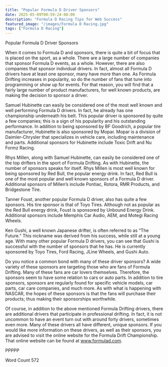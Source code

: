 ```yaml
---
title: "Popular Formula D Driver Sponsors"
date: 2025-05-09T00:59:24-08:00
description: "Formula D Racing Tips for Web Success"
featured_image: "/images/Formula D Racing.jpg"
tags: ["Formula D Racing"]
---
```


Popular Formula D Driver Sponsors

When it comes to Formula D and sponsors, there is quite a bit of focus that is placed on the sport, as a whole. There are a large number of companies that sponsor Formula D events, as a whole.  However, there are also companies that sponsor individual drivers. In fact, almost all Formula D drivers have at least one sponsor, many have more than one.  As Formula Drifting increases in popularity, so do the number of fans that tune into programming or show up for events. For that reason, you will find that a fairly large number of product manufacturers, for well known products, are making the decision to sponsor a driver. 

Samuel Hubinette can easily be considered one of the most well known and well performing Formula D drivers.  In fact, he already has one championship underneath his belt.  This popular driver is sponsored by quite a few companies; this is a sign of his popularity and his outstanding performance.  In addition to being sponsored by BF Goodrich, a popular tire manufacturer, Hubinette is also sponsored by Mopar. Mopar is a division of Daimler-Chrysler that specializes in vehicle care, including maintenance and parts.  Additional sponsors for Hubinette include Toxic Drift and Nu Formz Racing.

Rhys Millen, along with Samuel Hubinette, can easily be considered one of the top drifters in the sport of Formula Drifting.  As with Hubinette, the number of sponsors speaks for itself.  Rhys Millen is most well known for being sponsored by Red Bull, the popular energy drink. In fact, Red Bull is one of the most popular and well known sponsors of a Formula D driver.  Additional sponsors of Millen’s include Pontiac, Rotora, RMR Products, and Bridgestone Tire.

Tanner Foust, another popular Formula D driver, also has quite a few sponsors.  His tire sponsor is that of Toyo Tires.  Although not as popular as the Red Bull energy drink, Foust is sponsored by Unbound Energy Drink.  Additional sponsors include Memphis Car Audio, AEM, and Motegi Racing Wheels.

Ken Gushi, a well known Japanese drifter, is often referred to as “The Future.”  This nickname was derived from his success, while still at a young age.  With many other popular Formula D drivers, you can see that Gushi is successful with the number of sponsors that he has.  He is currently sponsored by Toyo Tires, Ford Racing, JLine Wheels, and Gushi Auto.

Do you notice a common bond with many of these driver sponsors?  A wide variety of these sponsors are targeting those who are fans of Formula Drifting.  Many of these fans are car lovers themselves. Therefore, the sponsors seem to have some relation to cars or auto parts.  In addition to tire sponsors, sponsors are regularly found for specific vehicle models, car parts, car care companies, and much more. As with what is happening with NASCAR, the hopes of these sponsors is that the fans will purchase their products; thus making their sponsorships worthwhile.  

Of course, in addition to the above mentioned Formula Drifting drivers, there are additional drivers that participate in professional drifting. In fact, it is not uncommon to have an event turn out with around forty drivers, sometimes even more.  Many of these drivers all have different, unique sponsors.  If you would like more information on these drivers, as well as their sponsors, you are advised to visit the online website for the Formula Drift Championship. That online website can be found at www.formulad.com.

PPPPP

Word Count 572

